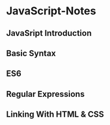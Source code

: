 # JavaScript-Notes

## JavaSript Introduction



## Basic Syntax

## ES6

## Regular Expressions

## Linking With HTML & CSS

<script src="" text="module"></script>
